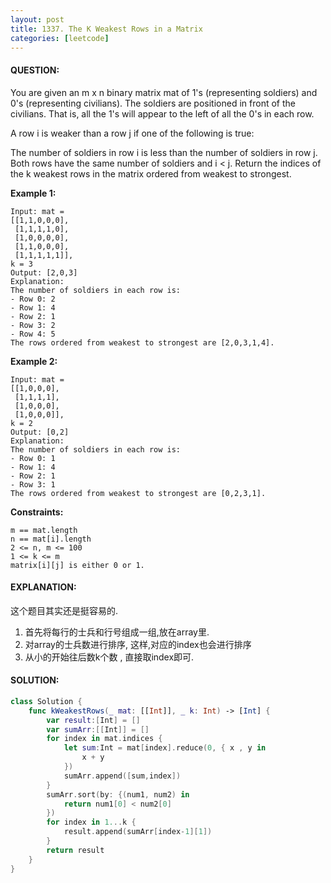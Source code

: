 ```yaml
---
layout: post
title: 1337. The K Weakest Rows in a Matrix
categories: [leetcode]
---
```

#### QUESTION:
You are given an m x n binary matrix mat of 1's (representing soldiers) and 0's (representing civilians). The soldiers are positioned in front of the civilians. That is, all the 1's will appear to the left of all the 0's in each row.

A row i is weaker than a row j if one of the following is true:

The number of soldiers in row i is less than the number of soldiers in row j.
Both rows have the same number of soldiers and i < j.
Return the indices of the k weakest rows in the matrix ordered from weakest to strongest.

 

__Example 1:__
```
Input: mat = 
[[1,1,0,0,0],
 [1,1,1,1,0],
 [1,0,0,0,0],
 [1,1,0,0,0],
 [1,1,1,1,1]], 
k = 3
Output: [2,0,3]
Explanation: 
The number of soldiers in each row is: 
- Row 0: 2 
- Row 1: 4 
- Row 2: 1 
- Row 3: 2 
- Row 4: 5 
The rows ordered from weakest to strongest are [2,0,3,1,4].
```
__Example 2:__
```
Input: mat = 
[[1,0,0,0],
 [1,1,1,1],
 [1,0,0,0],
 [1,0,0,0]], 
k = 2
Output: [0,2]
Explanation: 
The number of soldiers in each row is: 
- Row 0: 1 
- Row 1: 4 
- Row 2: 1 
- Row 3: 1 
The rows ordered from weakest to strongest are [0,2,3,1].
``` 

__Constraints:__
```
m == mat.length
n == mat[i].length
2 <= n, m <= 100
1 <= k <= m
matrix[i][j] is either 0 or 1.
```
#### EXPLANATION:
这个题目其实还是挺容易的. 
1. 首先将每行的士兵和行号组成一组,放在array里.
2. 对array的士兵数进行排序, 这样,对应的index也会进行排序
3. 从小的开始往后数k个数 , 直接取index即可.

#### SOLUTION:
```swift
class Solution {
    func kWeakestRows(_ mat: [[Int]], _ k: Int) -> [Int] {
        var result:[Int] = []
        var sumArr:[[Int]] = []
        for index in mat.indices {
            let sum:Int = mat[index].reduce(0, { x , y in
                x + y
            })
            sumArr.append([sum,index])
        }
        sumArr.sort(by: {(num1, num2) in
            return num1[0] < num2[0]
        })
        for index in 1...k {
            result.append(sumArr[index-1][1])
        }
        return result
    }
}
```
